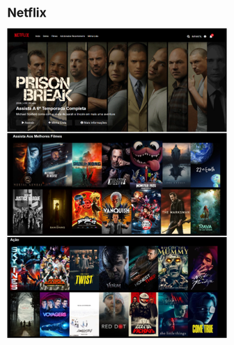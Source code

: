 # Netflix

![Começo](https://github.com/AlexDeSaran/Netflix/blob/main/Images/Capturar.PNG)
![Começo](https://github.com/AlexDeSaran/Netflix/blob/main/Images/Capturar1.PNG)
![Começo](https://github.com/AlexDeSaran/Netflix/blob/main/Images/Capturar2.PNG)
